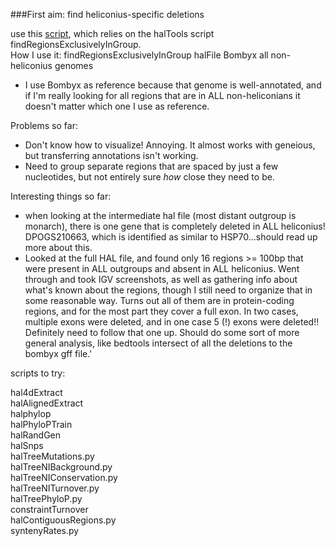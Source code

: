 ###First aim: find heliconius-specific deletions

use this [script](deletions/findDeletions.slurm), which relies on the halTools script findRegionsExclusivelyInGroup.    
How I use it: findRegionsExclusivelyInGroup halFile Bombyx  all non-heliconius genomes
- I use Bombyx as reference because that genome is well-annotated, and if I'm really looking for all
regions that are in ALL non-heliconians it doesn't matter which one I use as reference.     

Problems so far:
- Don't know how to visualize! Annoying. It almost works with geneious, but transferring annotations isn't working.
- Need to group separate regions that are spaced by just a few nucleotides, but not entirely sure *how* close they need to be.

Interesting things so far:
- when looking at the intermediate hal file (most distant outgroup is monarch), there is one gene that is completely deleted in ALL heliconius! DPOGS210663, which is identified as similar to HSP70...should read up more about this.
- Looked at the full HAL file, and found only 16 regions >= 100bp that were present in ALL outgroups and absent in ALL heliconius. Went through and took IGV screenshots, as well as gathering info about what's known about the regions, though I still need to organize that in some reasonable way. Turns out all of them are in protein-coding regions, and for the most part they cover a full exon. In two cases, multiple exons were deleted, and in one case 5 (!) exons were deleted!! Definitely need to follow that one up. Should do some sort of more general analysis, like bedtools intersect of all the deletions to the bombyx gff file.'

scripts to try:


hal4dExtract    
halAlignedExtract   
halphylop   
halPhyloPTrain  
halRandGen    
halSnps   
halTreeMutations.py   
halTreeNIBackground.py    
halTreeNIConservation.py    
halTreeNITurnover.py    
halTreePhyloP.py    
constraintTurnover    
halContiguousRegions.py   
syntenyRates.py   
